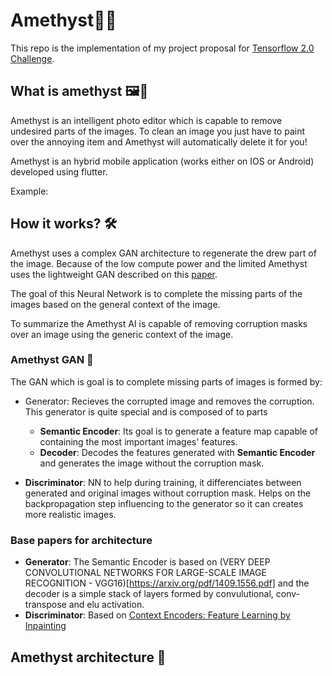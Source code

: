# Amethyst💎📸

This repo is the implementation of my project proposal for [Tensorflow 2.0 Challenge](https://tensorflow.devpost.com/).

## What is amethyst 🖼🎨

Amethyst is an intelligent photo editor which is capable to remove undesired parts of the images. To clean an image you just have to paint over the annoying item and Amethyst will automatically delete it for you!

Amethyst is an hybrid mobile application (works either on IOS or Android) developed using flutter.

Example:

## How it works? 🛠

Amethyst uses a complex GAN architecture to regenerate the drew part of the image. Because of the low compute power and the limited Amethyst uses the lightweight GAN described on this [paper](https://www.dropbox.com/s/e4l19y9ggqqk2yf/0360.pdf?dl=1).

The goal of this Neural Network is to complete the missing parts of the images based on the general context of the image.

To summarize the Amethyst AI is capable of removing corruption masks over an image using the generic context of the image.  

### Amethyst GAN 📙

The GAN which is goal is to complete missing parts of images is formed by:

- Generator: Recieves the corrupted image and removes the corruption. This generator is quite special and is composed of to parts
  - **Semantic Encoder**: Its goal is to generate a feature map capable of containing the most important images' features.
  - **Decoder**: Decodes the features generated with **Semantic Encoder** and generates the image without the corruption mask.

- **Discriminator**: NN to help during training, it differenciates between generated and original images without corruption mask. Helps on the backpropagation step influencing to the generator so it can creates more realistic images.

### Base papers for architecture

- **Generator**: The Semantic Encoder is based on (VERY DEEP CONVOLUTIONAL NETWORKS FOR LARGE-SCALE IMAGE RECOGNITION - VGG16)[https://arxiv.org/pdf/1409.1556.pdf] and the decoder is a simple stack of layers formed by convulutional, conv-transpose and elu activation.
- **Discriminator**: Based on [Context Encoders: Feature Learning by Inpainting](https://arxiv.org/pdf/1604.07379.pdf)

## Amethyst architecture 🏰
